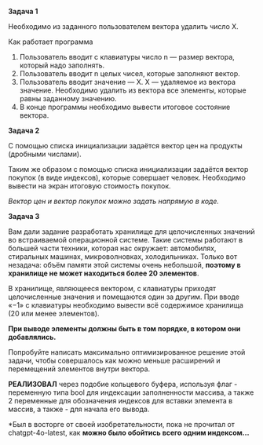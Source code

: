 **Задача 1**

Необходимо из заданного пользователем вектора удалить число X.

Как работает программа
1. Пользователь вводит с клавиатуры число n — размер вектора, который надо заполнять.
2. Пользователь вводит n целых чисел, которые заполняют вектор.
3. Пользователь вводит значение — X. X — удаляемое из вектора значение. Необходимо удалить из вектора все элементы, которые равны заданному значению.
4. В конце программы необходимо вывести итоговое состояние вектора.

**Задача 2**

С помощью списка инициализации задаётся вектор цен на продукты (дробными
числами). 

Таким же образом с помощью списка инициализации задаётся вектор покупок (в виде индексов), которые совершает человек. Необходимо вывести на экран итоговую стоимость покупок. 

*Вектор цен и вектор покупок можно задать напрямую в коде.*

**Задача 3**

Вам дали задание разработать хранилище для целочисленных значений во встраиваемой операционной системе. Такие системы работают в большей части техники, которая нас окружает: автомобилях, стиральных машинах, микроволновках, холодильниках. Только вот незадача: объём памяти этой системы очень небольшой, **поэтому в хранилище не может находиться более 20 элементов**.

В хранилище, являющееся вектором, с клавиатуры приходят целочисленные значения и помещаются один за другим.
При вводе «−1» с клавиатуры необходимо вывести всё содержимое хранилища (20 или менее элементов). 

**При выводе элементы должны быть в том порядке, в котором они добавлялись.**

Попробуйте написать максимально оптимизированное решение этой задачи, чтобы совершалось как можно меньше расширений и перемещений элементов внутри вектора.

**РЕАЛИЗОВАЛ** через подобие кольцевого буфера, используя флаг - переменную типа bool для индексации заполненности массива, а также 2 переменные для обозначения индексов для вставки элемента в массив, а также - для начала его вывода. 

*Был в восторге от своей изобретательности, пока не прочитал от chatgpt-4o-latest, как **можно было обойтись всего одним индексом...**


